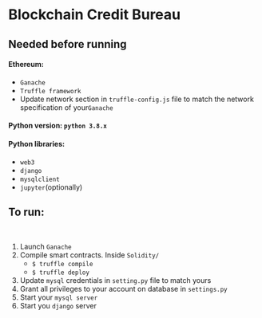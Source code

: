 # Blockchain Credit Bureau
<h2>Needed before running</h2>
<h4>Ethereum:</h4>
<ul>
	<li><code>Ganache</code></li>
	<li><code>Truffle framework</code></li>
	<li>Update network section in <code>truffle-config.js</code> file to match the network specification of your<code>Ganache</code></li>
</ul>
<h4>Python version: <code>python 3.8.x</code></h4>
<h4>Python libraries:</h4>
<ul>
	<li><code>web3</code></li>	
	<li><code>django</code></li>	
	<li><code>mysqlclient</code></li>	
	<li><code>jupyter</code>(optionally)</li>	
</ul>
<h2>To run:</h2></br>
<ol>
<li>Launch <code>Ganache</code></li>
<li>Compile smart contracts. Inside <code>Solidity/</code>
<ul>
	<li><code>$ truffle compile</code></li>
	<li><code>$ truffle deploy</code></li>
</ul>
</li>
<li> Update <code>mysql</code> credentials in <code>setting.py</code> file to match yours</li>
<li> Grant all privileges to your account on database in <code>settings.py</code></li>
<li> Start your <code>mysql server</code></li>
<li>Start you <code>django</code> server</li>
</ol>
